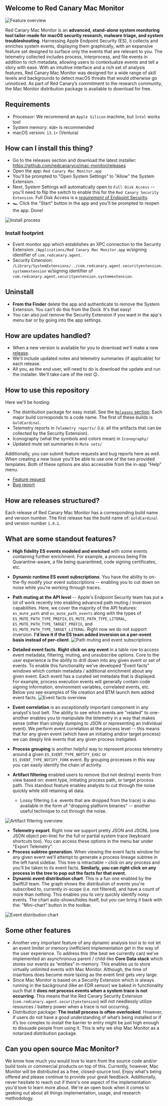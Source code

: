 ## Welcome to Red Canary Mac Monitor
![Feature overview](https://github.com/redcanaryco/mac-monitor/blob/main/Resources/FeatureSummary.png?raw=true)

Red Canary Mac Monitor is an **advanced, stand-alone system monitoring tool tailor-made for macOS security research, malware triage, and system troubleshooting**. Harnessing Apple Endpoint Security (ES), it collects and enriches system events, displaying them graphically, with an expansive feature set designed to surface only the events that are relevant to you. The telemetry collected includes process, interprocess, and file events in addition to rich metadata, allowing users to contextualize events and tell a story with ease. With an intuitive interface and a rich set of analysis features, Red Canary Mac Monitor was designed for a wide range of skill levels and backgrounds to detect macOS threats that would otherwise go unnoticed. As part of Red Canary’s commitment to the research community, the Mac Monitor distribution package is available to download for free.

## Requirements
- Processor: We recommend an `Apple Silicon` machine, but `Intel` works too!
- System memory: `4GB+` is recommended
- macOS version: `13.1+` (Ventura)

## How can I install this thing?
* Go to the releases section and download the latest installer: https://github.com/redcanaryco/mac-monitor/releases
* Open the app: `Red Canary Mac Monitor.app`
* You'll be prompted to "Open System Settings" to "Allow" the System Extension.
* Next, System Settings will automatically open to `Full Disk Access` -- you'll need to flip the switch to enable this for the `Red Canary Security Extension`. Full Disk Access is a [*requirement* of Endpoint Security](https://developer.apple.com/documentation/endpointsecurity/3259700-es_new_client#:~:text=The%20user%20does%20this%20in%20the%20Security%20and%20Privacy%20pane%20of%20System%20Preferences%2C%20by%20adding%20the%20app%20to%20Full%20Disk%20Access.).
* 🏎️ Click the "Start" button in the app and you'll be prompted to reopen the app. Done!

![Install process](https://github.com/redcanaryco/mac-monitor/blob/main/Resources/Install.png?raw=true)

### Install footprint
- Event monitor app which establishes an XPC connection to the Security Extension: `/Applications/Red Canary Mac Monitor.app` w/signing identifier of `com.redcanary.agent`.
- Security Extension: `/Library/SystemExtensions/../com.redcanary.agent.securityextension.systemextension` w/signing identifier of `com.redcanary.agent.securityextension.systemextension`.


## Uninstall
* **From the Finder** delete the app and authenticate to remove the System Extension. You can't do this from the Dock. It's that easy!
* You can also *just* remove the Security Extension if you want in the app's menu bar or by going into the app settings.


## How are updates handled?
* When a new version is available for you to download we'll make a new [release](https://github.com/redcanaryco/mac-monitor/releases/).
* We'll include updated notes and telemetry summaries (if applicable) for each release.
* All you, as the end user, will need to do is download the update and run the installer. We'll take care of the rest 😉.


## How to use this repository
Here we'll be hosting:
* The distribution package for easy install. See the [`Releases` section](https://github.com/redcanaryco/mac-monitor/releases/). Each major build corresponds to a code name. The first of these builds is `GoldCardinal`.
* Telemetry reports in `Telemetry reports/` (i.e. all the artifacts that can be collected by the Security Extension).
* Iconography (what the symbols and colors mean) in `Iconography/`
* Updated mute set summaries in `Mute sets/`

Additionally, you can submit feature requests and bug reports here as well. When creating a new Issue you'll be able to use one of the two provided templates. Both of these options are also accessible from the in-app "Help" menu.
* [Feature request](https://github.com/redcanaryco/mac-monitor/issues/new?assignees=Brandon7CC&labels=rc-mac-feature-request&template=feature_request.md&title=)
* [Bug report](https://github.com/redcanaryco/mac-monitor/issues/new?assignees=Brandon7CC&labels=rc-mac-bug&template=bug_report.md&title=)


## How are releases structured?
Each release of Red Canary Mac Monitor has a corresponding build name and version number. The first release has the build name of: `GoldCardinal` and version number `1.0.1`.


## What are some standout features?
- **High fidelity ES events modeled and enriched** with some events containing further enrichment. For example, a process being File Quarantine-aware, a file being quarantined, code signing certificates, etc.
- **Dynamic runtime ES event subscriptions**. You have the ability to on-the-fly modify your event subscriptions -- enabling you to cut down on noise while you're working through traces.
- **Path muting at the API level** -- Apple's Endpoint Security team has put a lot of work recently into enabling advanced path muting / inversion capabilities. Here, we cover the majority of the API features: `es_mute_path` and `es_mute_path_events` along with the types of `ES_MUTE_PATH_TYPE_PREFIX`, `ES_MUTE_PATH_TYPE_LITERAL`, `ES_MUTE_PATH_TYPE_TARGET_PREFIX`, and `ES_MUTE_PATH_TYPE_TARGET_LITERAL`. Right now we do not support inversion. **I'd love it if the ES team added inversion on a per-event basis instead of per-client**.
![Path muting and event subscriptions](https://github.com/redcanaryco/mac-monitor/blob/main/Resources/MuteSubscriptionsOverview.png?raw=true)

- **Detailed event facts**. **Right click on any event** in a table row to access event metadata, filtering, muting, and unsubscribe options. Core to the user experience is the ability to drill down into any given event or set of events. To enable this functionality we’ve developed “Event facts” windows which contain metadata / additional enrichment about any given event. Each event has a curated set metadata that is displayed. For example, process execution events will generally contain code signing information, environment variables, correlated events, etc. Below you see examples of file creation and BTM launch item added event facts.
![Event facts overview](https://github.com/redcanaryco/mac-monitor/blob/main/Resources/EventFactsOverview.png?raw=true)

- **Event correlation** is an *exceptionally* important component in any analyst's tool belt. The ability to see which events are "related" to one-another enables you to manipulate the telemetry in a way that makes sense (other than simply dumping to JSON or representing an individual event). We perform event correlation at the process level -- this means that for any given event (which have an initiating and/or target process) we can deeply link events that any given process instigated. 
- **Process grouping** is another helpful way to represent process telemetry around a given `ES_EVENT_TYPE_NOTIFY_EXEC` or `ES_EVENT_TYPE_NOTIFY_FORK` event. By grouping processes in this way you can easily identify the chain of activity.
- **Artifact filtering** enabled users to remove (but not destroy) events from view based on: event type, initiating process path, or target process path. This standout feature enables analysts to cut through the noise quickly while still retaining all data.
  - Lossy filtering (i.e. events that are dropped from the trace) is also available in the form of "dropping platform binaries" -- another useful technique to cut through the noise.

![Artifact filtering overview](https://github.com/redcanaryco/mac-monitor/blob/main/Resources/ArtifactFilteringOverview.png?raw=true)

- **Telemetry export**. Right now we support pretty JSON and JSONL (one JSON object per-line) for the full or partial system trace (keyboard shortcuts too). You can access these options in the menu bar under "Export Telemetry".
- **Process subtree generation**. When viewing the event facts window for any given event we’ll attempt to generate a process lineage subtree in the left hand sidebar. This tree is intractable – click on any process and you’ll be taken to its event facts. **Similarly, you can right click on any process in the tree to pop out the facts for that event**.
- **Dynamic event distribution chart**. This is a fun one enabled by the SwiftUI team. The graph shows the distribution of events you're subscribed to, currently in-scope (i.e. not filtered), and have a count of more than nothing. This enables you to *very* quickly identify noisy events. The chart auto-shows/hides itself, but you can bring it back with the: "Mini-chart" button in the toolbar.

![Event distribution chart](https://github.com/redcanaryco/mac-monitor/blob/main/Resources/DistributionChart.png?raw=true)


## Some other features
- Another very important feature of any dynamic analysis tool is to not let an event limiter or memory inefficient implementation get in the way of the user experience. To address this (the best we currently can) we’ve implemented an asynchronous parent / child-like **Core Data stack** which stores our events as “entities” in-memory. This enables us to store virtually unlimited events with Mac Monitor. Although, the time of insertions does become more taxing as the event limit gets very large.  
- Since Mac Monitor is based on a Security Extension which is always running in the background (like an EDR sensor) we baked in functionality such that it **does not process events when a system trace is not occurring**. This means that the Red Canary Security Extension (`com.redcanary.agent.securityextension`) will not needlessly utilize resources / battery power when a trace is not occurring. 
- Distribution package: **The install process is often overlooked**. However, if users do not have a good understanding of what’s being installed or if it’s too complex to install the barrier to entry might be just high enough to dissuade people from using it. This is why we ship Mac Monitor as a notarized distribution package.


## Can you open source Mac Monitor?

We know how much you would love to learn from the source code and/or build tools or commercial products on top of this. Currently, however, Mac Monitor will be distributed as a free, closed-source tool. Enjoy what's being offered and please continue to provide your great feedback. Additionally, never hesitate to reach out if there's one aspect of the implementation you'd love to learn more about. We're an open book when it comes to geeking out about all things implementation, usage, and research methodology.
